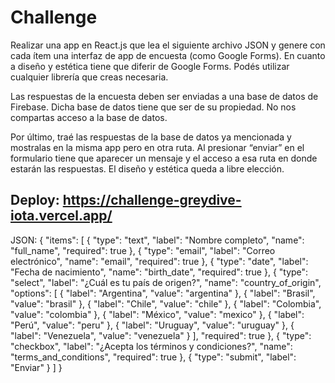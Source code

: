 # Challenge

Realizar una app en React.js que lea el siguiente archivo JSON y genere con cada ítem una interfaz de app de encuesta (como Google Forms).
En cuanto a diseño y estética tiene que diferir de Google Forms. Podés utilizar cualquier librería que creas necesaria.

Las respuestas de la encuesta deben ser enviadas a una base de datos de Firebase.
Dicha base de datos tiene que ser de su propiedad. No nos compartas acceso a la base de datos.

Por último, traé las respuestas de la base de datos ya mencionada y mostralas en la misma app pero en otra ruta. Al presionar “enviar” en el formulario tiene que aparecer un mensaje y el acceso a esa ruta en donde estarán las respuestas. El diseño y estética queda a libre elección.

## Deploy: https://challenge-greydive-iota.vercel.app/

JSON: {
	"items": [
		{
			"type": "text",
			"label": "Nombre completo",
			"name": "full_name",
			"required": true
		},
		{
			"type": "email",
			"label": "Correo electrónico",
			"name": "email",
			"required": true
		},
		{
			"type": "date",
			"label": "Fecha de nacimiento",
			"name": "birth_date",
			"required": true
		},
		{
			"type": "select",
			"label": "¿Cuál es tu país de origen?",
			"name": "country_of_origin",
			"options": [
				{
					"label": "Argentina",
					"value": "argentina"
				},
				{
					"label": "Brasil",
					"value": "brasil"
				},
				{
					"label": "Chile",
					"value": "chile"
				},
				{
					"label": "Colombia",
					"value": "colombia"
				},
				{
					"label": "México",
					"value": "mexico"
				},
				{
					"label": "Perú",
					"value": "peru"
				},
				{
					"label": "Uruguay",
					"value": "uruguay"
				},
				{
					"label": "Venezuela",
					"value": "venezuela"
				}
			],
			"required": true
		},
		{
			"type": "checkbox",
			"label": "¿Acepta los términos y condiciones?",
			"name": "terms_and_conditions",
			"required": true
		},
		{
			"type": "submit",
			"label": "Enviar"
		}
	]
}
